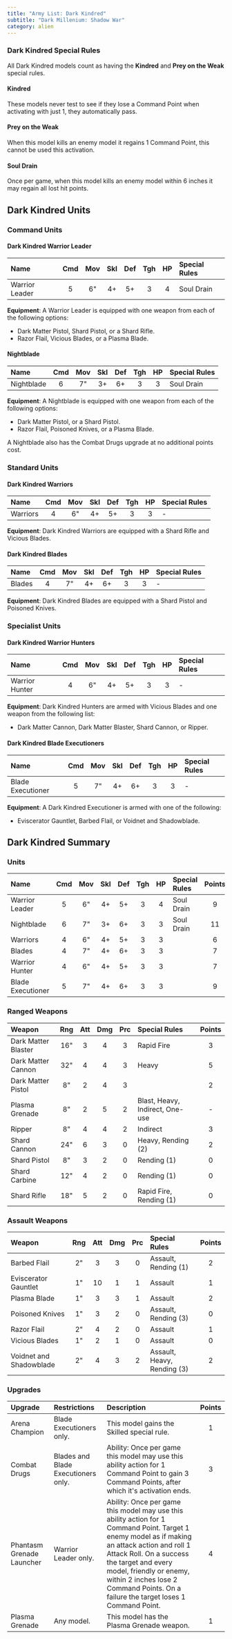 ```yaml
---
title: "Army List: Dark Kindred"
subtitle: "Dark Millenium: Shadow War"
category: alien
---
```


### Dark Kindred Special Rules

All Dark Kindred models count as having the **Kindred** and **Prey on the Weak** special rules.

#### Kindred

These models never test to see if they lose a Command Point when activating with just 1, they automatically pass.

#### Prey on the Weak

When this model kills an enemy model it regains 1 Command Point, this cannot be used this activation.

#### Soul Drain

Once per game, when this model kills an enemy model within 6 inches it may regain all lost hit points.

## Dark Kindred Units

### Command Units

#### Dark Kindred Warrior Leader

| Name               | Cmd | Mov | Skl | Def | Tgh | HP  | Special Rules | 
| :----------------- | :-: | :-: | :-: | :-: | :-: | :-: | :------------ |
| Warrior Leader     |  5  |  6" |  4+ |  5+ |  3  |  4  | Soul Drain    |

**Equipment**: A Warrior Leader is equipped with one weapon from each of the following options:

- Dark Matter Pistol, Shard Pistol, or a Shard Rifle.
- Razor Flail, Vicious Blades, or a Plasma Blade.

#### Nightblade

| Name               | Cmd | Mov | Skl | Def | Tgh | HP  | Special Rules |
| :----------------- | :-: | :-: | :-: | :-: | :-: | :-: | :------------ |
| Nightblade         |  6  |  7" |  3+ |  6+ |  3  |  3  | Soul Drain    |

**Equipment**: A Nightblade is equipped with one weapon from each of the following options:

- Dark Matter Pistol, or a Shard Pistol.
- Razor Flail, Poisoned Knives, or a Plasma Blade.

A Nightblade also has the Combat Drugs upgrade at no additional points cost.

### Standard Units

#### Dark Kindred Warriors

| Name               | Cmd | Mov | Skl | Def | Tgh | HP  | Special Rules |
| :----------------- | :-: | :-: | :-: | :-: | :-: | :-: | :------------ |
| Warriors           |  4  |  6" |  4+ |  5+ |  3  |  3  | -             |

**Equipment**: Dark Kindred Warriors are equipped with a Shard Rifle and Vicious Blades.

#### Dark Kindred Blades

| Name               | Cmd | Mov | Skl | Def | Tgh | HP  | Special Rules |
| :----------------- | :-: | :-: | :-: | :-: | :-: | :-: | :------------ |
| Blades             |  4  |  7" |  4+ |  6+ |  3  |  3  | -             |

**Equipment**: Dark Kindred Blades are equipped with a Shard Pistol and Poisoned Knives.

### Specialist Units

#### Dark Kindred Warrior Hunters

| Name               | Cmd | Mov | Skl | Def | Tgh | HP  | Special Rules |
| :----------------- | :-: | :-: | :-: | :-: | :-: | :-: | :------------ |
| Warrior Hunter     |  4  |  6" |  4+ |  5+ |  3  |  3  | -             |

**Equipment**: Dark Kindred Hunters are armed with Vicious Blades and one weapon from the following list:

- Dark Matter Cannon, Dark Matter Blaster, Shard Cannon, or Ripper.

#### Dark Kindred Blade Executioners

| Name               | Cmd | Mov | Skl | Def | Tgh | HP  | Special Rules |
| :----------------- | :-: | :-: | :-: | :-: | :-: | :-: | :------------ |
| Blade Executioner  |  5  |  7" |  4+ |  6+ |  3  |  3  | -             |

**Equipment**: A Dark Kindred Executioner is armed with one of the following:

- Eviscerator Gauntlet, Barbed Flail, or Voidnet and Shadowblade.

## Dark Kindred Summary

### Units

| Name               | Cmd | Mov | Skl | Def | Tgh | HP  | Special Rules | Points |
| :----------------- | :-: | :-: | :-: | :-: | :-: | :-: | :------------ | :----: |
| Warrior Leader     |  5  |  6" |  4+ |  5+ |  3  |  4  | Soul Drain    | 9      |
| Nightblade         |  6  |  7" |  3+ |  6+ |  3  |  3  | Soul Drain    | 11     |
| Warriors           |  4  |  6" |  4+ |  5+ |  3  |  3  |               | 6      |
| Blades             |  4  |  7" |  4+ |  6+ |  3  |  3  |               | 7      |
| Warrior Hunter     |  4  |  6" |  4+ |  5+ |  3  |  3  |               | 7      |
| Blade Executioner  |  5  |  7" |  4+ |  6+ |  3  |  3  |               | 9      |

### Ranged Weapons

| Weapon                 | Rng | Att | Dmg | Prc | Special Rules                    | Points |
| :--------------------- | :-: | :-: | :-: | :-: | :------------------------------- | :----: |
| Dark Matter Blaster    | 16" | 3   | 4   | 3   | Rapid Fire                       | 3      |
| Dark Matter Cannon     | 32" | 4   | 4   | 3   | Heavy                            | 5      |
| Dark Matter Pistol     | 8"  | 2   | 4   | 3   |                                  | 2      |
| Plasma Grenade         | 8"  | 2   | 5   | 2   | Blast, Heavy, Indirect, One-use  | -      |
| Ripper                 | 8"  | 4   | 4   | 2   | Indirect                         | 3      |
| Shard Cannon           | 24" | 6   | 3   | 0   | Heavy, Rending (2)               | 2      |
| Shard Pistol           | 8"  | 3   | 2   | 0   | Rending (1)                      | 0      |
| Shard Carbine          | 12" | 4   | 2   | 0   | Rending (1)                      | 0      |
| Shard Rifle            | 18" | 5   | 2   | 0   | Rapid Fire, Rending (1)          | 0      |

### Assault Weapons

| Weapon                  | Rng | Att | Dmg | Prc | Special Rules                   | Points |
| :---------------------- | :-: | :-: | :-: | :-: | :------------------------------ | :----: |
| Barbed Flail            | 2"  | 3   | 3   | 0   | Assault, Rending (1)            | 2      |
| Eviscerator Gauntlet    | 1"  | 10  | 1   | 1   | Assault                         | 1      |
| Plasma Blade            | 1"  | 3   | 3   | 1   | Assault                         | 2      |
| Poisoned Knives         | 1"  | 3   | 2   | 0   | Assault, Rending (3)            | 0      |
| Razor Flail             | 2"  | 4   | 2   | 0   | Assault                         | 1      |
| Vicious Blades          | 1"  | 2   | 1   | 0   | Assault                         | 0      |
| Voidnet and Shadowblade | 2"  | 4   | 3   | 2   | Assault, Heavy, Rending (3)     | 2      |

### Upgrades

| Upgrade | Restrictions | Description | Points |
| :------ | :----------- | :---------- | :----: |
| Arena Champion | Blade Executioners only. | This model gains the Skilled special rule. | 1 |
| Combat Drugs | Blades and Blade Executioners only. | Ability: Once per game this model may use this ability action for 1 Command Point to gain 3 Command Points, after which it's activation ends. | 3 |
| Phantasm Grenade Launcher | Warrior Leader only. | Ability: Once per game this model may use this ability action for 1 Command Point. Target 1 enemy model as if making an attack action and roll 1 Attack Roll. On a success the target and every model, friendly or enemy, within 2 inches lose 2 Command Points. On a failure the target loses 1 Command Point. | 4 |
| Plasma Grenade | Any model. | This model has the Plasma Grenade weapon. | 1 |